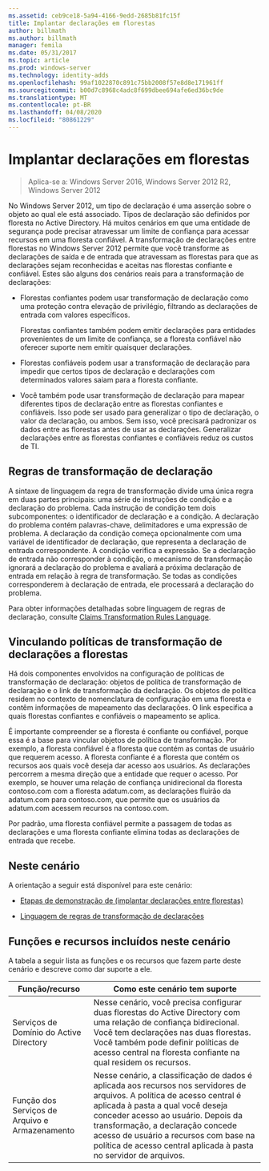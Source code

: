 ```yaml
---
ms.assetid: ceb9ce18-5a94-4166-9edd-2685b81fc15f
title: Implantar declarações em florestas
author: billmath
ms.author: billmath
manager: femila
ms.date: 05/31/2017
ms.topic: article
ms.prod: windows-server
ms.technology: identity-adds
ms.openlocfilehash: 99af1022870c891c75bb2008f57e8d8e171961ff
ms.sourcegitcommit: b00d7c8968c4adc8f699dbee694afe6ed36bc9de
ms.translationtype: MT
ms.contentlocale: pt-BR
ms.lasthandoff: 04/08/2020
ms.locfileid: "80861229"
---
```

# <a name="deploy-claims-across-forests"></a>Implantar declarações em florestas

>Aplica-se a: Windows Server 2016, Windows Server 2012 R2, Windows Server 2012

No Windows Server 2012, um tipo de declaração é uma asserção sobre o objeto ao qual ele está associado. Tipos de declaração são definidos por floresta no Active Directory. Há muitos cenários em que uma entidade de segurança pode precisar atravessar um limite de confiança para acessar recursos em uma floresta confiável. A transformação de declarações entre florestas no Windows Server 2012 permite que você transforme as declarações de saída e de entrada que atravessam as florestas para que as declarações sejam reconhecidas e aceitas nas florestas confiante e confiável. Estes são alguns dos cenários reais para a transformação de declarações:  
  
-   Florestas confiantes podem usar transformação de declaração como uma proteção contra elevação de privilégio, filtrando as declarações de entrada com valores específicos.  
  
    Florestas confiantes também podem emitir declarações para entidades provenientes de um limite de confiança, se a floresta confiável não oferecer suporte nem emitir quaisquer declarações.  
  
-   Florestas confiáveis podem usar a transformação de declaração para impedir que certos tipos de declaração e declarações com determinados valores saiam para a floresta confiante.  
  
-   Você também pode usar transformação de declaração para mapear diferentes tipos de declaração entre as florestas confiantes e confiáveis. Isso pode ser usado para generalizar o tipo de declaração, o valor da declaração, ou ambos. Sem isso, você precisará padronizar os dados entre as florestas antes de usar as declarações. Generalizar declarações entre as florestas confiantes e confiáveis reduz os custos de TI.  
  
## <a name="claim-transformation-rules"></a>Regras de transformação de declaração  
A sintaxe de linguagem da regra de transformação divide uma única regra em duas partes principais: uma série de instruções de condição e a declaração do problema. Cada instrução de condição tem dois subcomponentes: o identificador de declaração e a condição. A declaração do problema contém palavras-chave, delimitadores e uma expressão de problema. A declaração da condição começa opcionalmente com uma variável de identificador de declaração, que representa a declaração de entrada correspondente. A condição verifica a expressão. Se a declaração de entrada não corresponder à condição, o mecanismo de transformação ignorará a declaração do problema e avaliará a próxima declaração de entrada em relação à regra de transformação. Se todas as condições corresponderem à declaração de entrada, ele processará a declaração do problema.  
  
Para obter informações detalhadas sobre linguagem de regras de declaração, consulte [Claims Transformation Rules Language](Claims-Transformation-Rules-Language.md).  
  
## <a name="linking-claim-transformation-policies-to-forests"></a>Vinculando políticas de transformação de declarações a florestas  
Há dois componentes envolvidos na configuração de políticas de transformação de declaração: objetos de política de transformação de declaração e o link de transformação da declaração. Os objetos de política residem no contexto de nomenclatura de configuração em uma floresta e contêm informações de mapeamento das declarações. O link especifica a quais florestas confiantes e confiáveis o mapeamento se aplica.  
  
É importante compreender se a floresta é confiante ou confiável, porque essa é a base para vincular objetos de política de transformação. Por exemplo, a floresta confiável é a floresta que contém as contas de usuário que requerem acesso. A floresta confiante é a floresta que contém os recursos aos quais você deseja dar acesso aos usuários. As declarações percorrem a mesma direção que a entidade que requer o acesso. Por exemplo, se houver uma relação de confiança unidirecional da floresta contoso.com com a floresta adatum.com, as declarações fluirão da adatum.com para contoso.com, que permite que os usuários da adatum.com acessem recursos na contoso.com.  
  
Por padrão, uma floresta confiável permite a passagem de todas as declarações e uma floresta confiante elimina todas as declarações de entrada que recebe.  
  
## <a name="in-this-scenario"></a>Neste cenário  
A orientação a seguir está disponível para este cenário:  
  
-   [Etapas de demonstração de &#40;implantar declarações entre florestas&#41;](Deploy-Claims-Across-Forests--Demonstration-Steps-.md)  
  
-   [Linguagem de regras de transformação de declarações](Claims-Transformation-Rules-Language.md)  
  
## <a name="roles-and-features-included-in-this-scenario"></a><a name="BKMK_NEW"></a>Funções e recursos incluídos neste cenário  
A tabela a seguir lista as funções e os recursos que fazem parte deste cenário e descreve como dar suporte a ele.  
  
|Função/recurso|Como este cenário tem suporte|  
|-----------------|---------------------------------|  
|Serviços de Domínio do Active Directory|Nesse cenário, você precisa configurar duas florestas do Active Directory com uma relação de confiança bidirecional. Você tem declarações nas duas florestas. Você também pode definir políticas de acesso central na floresta confiante na qual residem os recursos.|  
|Função dos Serviços de Arquivo e Armazenamento|Nesse cenário, a classificação de dados é aplicada aos recursos nos servidores de arquivos. A política de acesso central é aplicada à pasta a qual você deseja conceder acesso ao usuário. Depois da transformação, a declaração concede acesso de usuário a recursos com base na política de acesso central aplicada à pasta no servidor de arquivos.|  
  


